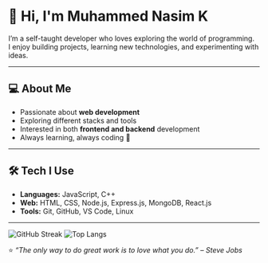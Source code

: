 # 👋 Hi, I'm Muhammed Nasim K  

I’m a self-taught developer who loves exploring the world of programming.  
I enjoy building projects, learning new technologies, and experimenting with ideas.  

---

## 💻 About Me
- Passionate about **web development**  
- Exploring different stacks and tools  
- Interested in both **frontend and backend** development  
- Always learning, always coding 🚀  

---

## 🛠️ Tech I Use
- **Languages:** JavaScript, C++  
- **Web:** HTML, CSS, Node.js, Express.js, MongoDB, React.js  
- **Tools:** Git, GitHub, VS Code, Linux  

---

![GitHub Streak](https://github-readme-streak-stats.herokuapp.com/?user=nasimkuniyil&theme=radical) ![Top Langs](https://github-readme-stats.vercel.app/api/top-langs/?username=nasimkuniyil&layout=compact&theme=radical)


⭐️ *“The only way to do great work is to love what you do.” – Steve Jobs*  

